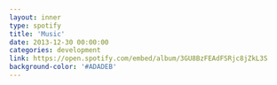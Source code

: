 ```yaml
---
layout: inner
type: spotify
title: 'Music'
date: 2013-12-30 00:00:00
categories: development
link: https://open.spotify.com/embed/album/3GU8BzFEAdFSRjc8jZkL3S
background-color: '#ADADEB'
---
```

